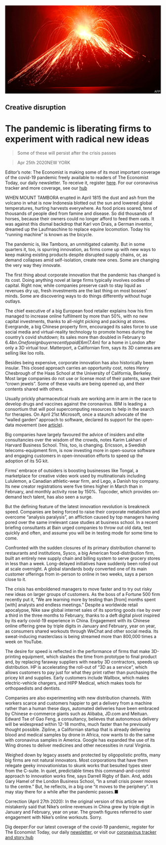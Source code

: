 ![](./images/20200425_WBP001_0.jpg)

## Creative disruption

# The pandemic is liberating firms to experiment with radical new ideas

> Some of these will persist after the crisis passes

> Apr 25th 2020NEW YORK

Editor’s note: The Economist is making some of its most important coverage of the covid-19 pandemic freely available to readers of The Economist Today, our daily newsletter. To receive it, register [here](https://www.economist.com//newslettersignup). For our coronavirus tracker and more coverage, see our [hub](https://www.economist.com//coronavirus)

WHEN MOUNT TAMBORA erupted in April 1815 the dust and ash from the volcano in what is now Indonesia blotted out the sun and lowered global temperatures, hurting harvests everywhere. As food prices soared, tens of thousands of people died from famine and disease. So did thousands of horses, because their owners could no longer afford to feed them oats. It was against this dismal backdrop that Karl von Drais, a German inventor, dreamed up the Laufmaschine to replace equine locomotion. Today his “running machine” is known as the bicycle.

The pandemic is, like Tambora, an unmitigated calamity. But in some quarters it, too, is spurring innovation, as firms come up with new ways to keep making existing products despite disrupted supply chains, or, as demand collapses amid self-isolation, create new ones. Some are changing the very way they innovate.

The first thing about corporate innovation that the pandemic has changed is its cost. Doing anything novel at large firms typically involves oodles of capital. Right now, while companies preserve cash to stay liquid as revenues dry up, fresh investments are the last thing on most bosses’ minds. Some are discovering ways to do things differently without huge outlays.

The chief executive of a big European food retailer explains how his firm managed to increase online fulfilment by more than 50%, with no new capital investments, thanks to all-night picking and packing at stores. Evergrande, a big Chinese property firm, encouraged its sales force to use social media and virtual-reality technology to promote homes during the country’s covid shutdown; its sales more than doubled in February to $6.4bn. One foreign buyer recently paid £6m ($7.4m) for a home in London after only a 3D virtual tour. Matterport, a Californian firm, says its 3D cameras are selling like loo rolls.

Besides being expensive, corporate innovation has also historically been insular. This closed approach carries an opportunity cost, notes Henry Chesbrough of the Haas School at the University of California, Berkeley. Most large companies do not use or license most of their patents, save their “crown jewels”. Some of these vaults are being opened up, and their contents shared with others.

Usually prickly pharmaceutical rivals are working arm in arm in the race to develop drugs and vaccines against the coronavirus. IBM is leading a consortium that will pool supercomputing resources to help in the search for therapies. On April 21st Microsoft, once a staunch advocate of the “walled garden” approach to software, declared its support for the open-data movement (see [article](https://www.economist.com//business/2020/04/25/facebook-bets-on-a-different-sort-of-e-commerce-in-india)).

Big companies have largely favoured the advice of insiders and elite consultancies over the wisdom of the crowds, notes Karim Lakhani of Harvard Business School. This, too, is changing. Ericsson, a Swedish telecoms-equipment firm, is now investing more in open-source software and engaging customers in open-innovation efforts to speed up the adoption of its 5G kit.

Firms’ embrace of outsiders is boosting businesses like Tongal, a marketplace for creative video work used by multinationals including Lululemon, a Canadian athletic-wear firm, and Lego, a Danish toy company. Its new creator registrations were five times higher in March than in February, and monthly activity rose by 150%. Topcoder, which provides on-demand tech talent, has also seen a surge.

But the defining feature of the latest innovation revolution is breakneck speed. Companies are being forced to raise their corporate metabolism and overcome “analysis paralysis”, an affliction caused by top managers having pored over the same irrelevant case studies at business school. In a recent briefing consultants at Bain urged companies to throw out old data, test quickly and often, and assume you will be in testing mode for some time to come.

Confronted with the sudden closures of its primary distribution channel to restaurants and institutions, Sysco, a big American food-distribution firm, built an entirely new supply chain and billing system to serve grocery stores in less than a week. Long-delayed initiatives have suddenly been rolled out at scale overnight. A global standards body converted one of its main customer offerings from in-person to online in two weeks, says a person close to it.

The crisis has emboldened managers to move faster and to try out risky new ideas on larger groups of customers. As the boss of a Fortune 500 firm recently put it, “We are learning more by testing than [from] months spent [with] analysts and endless meetings.” Despite a worldwide retail apocalypse, Nike saw global internet sales of its sporting goods rise by over a third in the three months to February, thanks to a deft digital pivot inspired by its early covid-19 experience in China. Engagement with its Chinese online offering grew by triple digits in January and February, year on year, as consumers shared workouts through WeChat and other social media. Its sweat-inducing masterclass is being streamed more than 800,000 times a week on YouTube.

The desire for speed is reflected in the performance of firms that make 3D-printing equipment, which slashes the time from prototype to final product and, by replacing faraway suppliers with nearby 3D contractors, speeds up distribution. HP is accelerating the roll-out of “3D as a service”, which allows customers to pay just for what they print rather than purchasing the pricey kit and supplies. Early customers include Wallbox, which makes electric-vehicle chargers, and HIPP Medical, which makes tools for orthopaedists and dentists.

Companies are also experimenting with new distribution channels. With workers scarce and customers happier to get a delivery from a machine rather than a human these days, automated deliveries have been embraced by Chinese e-commerce giants such as Alibaba, JD.com and Meituan. Edward Tse of Gao Feng, a consultancy, believes that autonomous delivery will be widespread within 12-18 months, much faster than he previously thought possible. Zipline, a Californian startup that is already delivering blood and medical samples by drone in Africa, now wants to do the same with coronavirus samples in America. Google has expanded the use of its Wing drones to deliver medicines and other necessities in rural Virginia.

Weighed down by legacy assets and protected by oligopolistic profits, many big firms are not natural innovators. Most corporations that have them relegate geeky innovationistas to skunk works that besuited types steer from the C-suite. In quiet, predictable times this command-and-control approach to innovation works fine, says Darrell Rigby of Bain. And, adds Gary Hamel of the London Business School, “In a small crisis power moves to the centre.” But, he reflects, in a big one “it moves to the periphery”. It may stay there for a while after the pandemic passes.■

Correction (April 27th 2020): In the original version of this article we mistakenly said that Nike’s online revenues in China grew by triple digit in January and February, year on year. The growth figures referred to user engagement with Nike’s online workouts. Sorry.

Dig deeper:For our latest coverage of the covid-19 pandemic, register for The Economist Today, our daily [newsletter](https://www.economist.com//newslettersignup), or visit our [coronavirus tracker and story hub](https://www.economist.com//coronavirus)